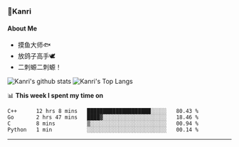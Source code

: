 ### 🌱Kanri
#### About Me
- 摸鱼大师🐟
- 放鸽子高手🕊
- 二刺螈二刺螈！

![Kanri's github stats](https://github-readme-stats.vercel.app/api?username=Yiwen-Chan&show_icons=true&theme=vue&line_height=20)
![Kanri's Top Langs](https://github-readme-stats.vercel.app/api/top-langs/?username=Yiwen-Chan&layout=compact&theme=vue&card_width=270)

📊 **This week I spent my time on**
<!--START_SECTION:waka-->
```text
C++      12 hrs 8 mins   ████████████████████░░░░░   80.43 % 
Go       2 hrs 47 mins   ████▓░░░░░░░░░░░░░░░░░░░░   18.46 % 
C        8 mins          ▒░░░░░░░░░░░░░░░░░░░░░░░░   00.94 % 
Python   1 min           ░░░░░░░░░░░░░░░░░░░░░░░░░   00.14 % 
```
<!--END_SECTION:waka-->

***

